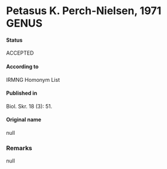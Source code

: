 Petasus K. Perch-Nielsen, 1971 GENUS
=======

#### Status
ACCEPTED

#### According to
IRMNG Homonym List

#### Published in
Biol. Skr. 18 (3): 51.

#### Original name
null

### Remarks
null